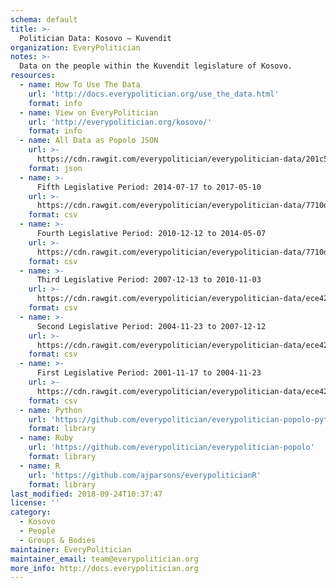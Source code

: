 ```yaml
---
schema: default
title: >-
  Politician Data: Kosovo — Kuvendit
organization: EveryPolitician
notes: >-
  Data on the people within the Kuvendit legislature of Kosovo.
resources:
  - name: How To Use The Data
    url: 'http://docs.everypolitician.org/use_the_data.html'
    format: info
  - name: View on EveryPolitician
    url: 'http://everypolitician.org/kosovo/'
    format: info
  - name: All Data as Popolo JSON
    url: >-
      https://cdn.rawgit.com/everypolitician/everypolitician-data/201c5f7443c8958fb1cffd2a326b8d79ec511e09/data/Kosovo/Assembly/ep-popolo-v1.0.json
    format: json
  - name: >-
      Fifth Legislative Period: 2014-07-17 to 2017-05-10
    url: >-
      https://cdn.rawgit.com/everypolitician/everypolitician-data/7710d8478f6bed092c6939d40a6cc0df42b000f6/data/Kosovo/Assembly/term-chamber_2014-07-17.csv
    format: csv
  - name: >-
      Fourth Legislative Period: 2010-12-12 to 2014-05-07
    url: >-
      https://cdn.rawgit.com/everypolitician/everypolitician-data/7710d8478f6bed092c6939d40a6cc0df42b000f6/data/Kosovo/Assembly/term-chamber_2010-12-12.csv
    format: csv
  - name: >-
      Third Legislative Period: 2007-12-13 to 2010-11-03
    url: >-
      https://cdn.rawgit.com/everypolitician/everypolitician-data/ece42663d1b563432105fc171ac551c09ffd8709/data/Kosovo/Assembly/term-chamber_2007-12-13.csv
    format: csv
  - name: >-
      Second Legislative Period: 2004-11-23 to 2007-12-12
    url: >-
      https://cdn.rawgit.com/everypolitician/everypolitician-data/ece42663d1b563432105fc171ac551c09ffd8709/data/Kosovo/Assembly/term-chamber_2004-11-23.csv
    format: csv
  - name: >-
      First Legislative Period: 2001-11-17 to 2004-11-23
    url: >-
      https://cdn.rawgit.com/everypolitician/everypolitician-data/ece42663d1b563432105fc171ac551c09ffd8709/data/Kosovo/Assembly/term-chamber_2001-11-17.csv
    format: csv
  - name: Python
    url: 'https://github.com/everypolitician/everypolitician-popolo-python'
    format: library
  - name: Ruby
    url: 'https://github.com/everypolitician/everypolitician-popolo'
    format: library
  - name: R
    url: 'https://github.com/ajparsons/everypoliticianR'
    format: library
last_modified: 2018-09-24T10:37:47
license: ''
category:
  - Kosovo
  - People
  - Groups & Bodies
maintainer: EveryPolitician
maintainer_email: team@everypolitician.org
more_info: http://docs.everypolitician.org
---
```

